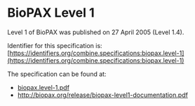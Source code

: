# BioPAX Level 1

Level 1 of BioPAX was published on 27 April 2005 (Level 1.4).

Identifier for this specification is: [https://identifiers.org/combine.specifications:biopax.level-1](https://identifiers.org/combine.specifications:biopax.level-1)

The specification can be found at: 

* [biopax.level-1.pdf](./files/biopax.level-1.pdf)
* http://biopax.org/release/biopax-level1-documentation.pdf